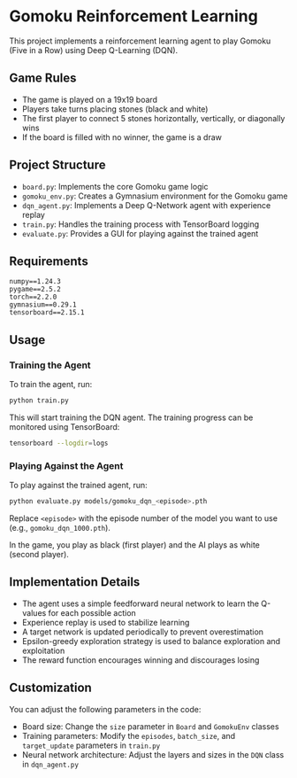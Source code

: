 # Gomoku Reinforcement Learning

This project implements a reinforcement learning agent to play Gomoku (Five in a Row) using Deep Q-Learning (DQN).

## Game Rules

- The game is played on a 19x19 board
- Players take turns placing stones (black and white)
- The first player to connect 5 stones horizontally, vertically, or diagonally wins
- If the board is filled with no winner, the game is a draw

## Project Structure

- `board.py`: Implements the core Gomoku game logic
- `gomoku_env.py`: Creates a Gymnasium environment for the Gomoku game
- `dqn_agent.py`: Implements a Deep Q-Network agent with experience replay
- `train.py`: Handles the training process with TensorBoard logging
- `evaluate.py`: Provides a GUI for playing against the trained agent

## Requirements

```
numpy==1.24.3
pygame==2.5.2
torch==2.2.0
gymnasium==0.29.1
tensorboard==2.15.1
```

## Usage

### Training the Agent

To train the agent, run:

```bash
python train.py
```

This will start training the DQN agent. The training progress can be monitored using TensorBoard:

```bash
tensorboard --logdir=logs
```

### Playing Against the Agent

To play against the trained agent, run:

```bash
python evaluate.py models/gomoku_dqn_<episode>.pth
```

Replace `<episode>` with the episode number of the model you want to use (e.g., `gomoku_dqn_1000.pth`).

In the game, you play as black (first player) and the AI plays as white (second player).

## Implementation Details

- The agent uses a simple feedforward neural network to learn the Q-values for each possible action
- Experience replay is used to stabilize learning
- A target network is updated periodically to prevent overestimation
- Epsilon-greedy exploration strategy is used to balance exploration and exploitation
- The reward function encourages winning and discourages losing

## Customization

You can adjust the following parameters in the code:

- Board size: Change the `size` parameter in `Board` and `GomokuEnv` classes
- Training parameters: Modify the `episodes`, `batch_size`, and `target_update` parameters in `train.py`
- Neural network architecture: Adjust the layers and sizes in the `DQN` class in `dqn_agent.py` 